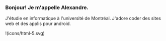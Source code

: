 ### Bonjour! Je m'appelle Alexandre.

J'étudie en informatique à l'université de Montréal. J'adore coder des sites web et des applis pour android. 

!(icons/html-5.svg)
